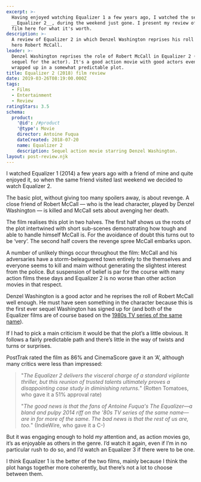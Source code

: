 ```yaml
---
excerpt: >-
  Having enjoyed watching Equalizer 1 a few years ago, I watched the sequel,
  __Equalizer 2__, during the weekend just gone. I present my review of that
  film here for what it's worth.
description: >-
  A review of Equalizer 2 in which Denzel Washington reprises his roll as action
  hero Robert McCall.
leader: >-
  Denzel Washington reprises the role of Robert McCall in Equalizer 2 (a rare
  sequel for the actor). It's a good action movie with good actors even if it's
  wrapped up in a somewhat predictable plot.
title: Equalizer 2 (2018) film review
date: 2019-03-26T08:19:00.000Z
tags:
  - Films
  - Entertainment
  - Review
ratingStars: 3.5
schema:
  product:
    '@id': /#product
    '@type': Movie
    director: Antoine Fuqua
    dateCreated: 2018-07-20
    name: Equalizer 2
    description: Sequel action movie starring Denzel Washington.
layout: post-review.njk
---
```

 

[//]: # (@simpleimg | /assets/images/posts/2019/03/2019-03-26-equalizer-2-film.jpg | alt=Equalizer 2 | caption=Equalizer 2 poster|@itemprop=image|class=s33 left )

I watched Equalizer 1 (2014) a few years ago with a friend of mine and quite enjoyed it, so when the same friend visited last weekend we decided to watch Equalizer 2.

The basic plot, without giving too many spoilers away, is about revenge. A close friend of Robert McCall — who is the lead character, played by Denzel Washington — is killed and McCall sets about avenging her death.

The film realises this plot in two halves. The first half shows us the roots of the plot intertwined with short sub-scenes demonstrating how tough and able to handle himself McCall is. For the avoidance of doubt this turns out to be ‘very’.  The second half covers the revenge spree McCall embarks upon.

A number of unlikely things occur throughout the film: McCall and his adversaries have a storm-beleaguered town entirely to the themselves and everyone seems to kill and maim without generating the slightest interest from the police. But suspension of belief is par for the course with many action films these days and Equalizer 2 is no worse than other action movies in that respect.

Denzel Washington is a good actor and he reprises the roll of Robert McCall well enough. He must have seen something in the character because this is the first ever sequel Washington has signed up for (and both of the Equalizer films are of course based on the [1980s TV series of the same name](https://en.wikipedia.org/wiki/The_Equalizer)).

If I had to pick a main criticism it would be that the plot’s a little obvious. It follows a fairly predictable path and there’s little in the way of twists and turns or surprises.

PostTrak rated the film as 86% and CinemaScore gave it an ‘A’, although many critics were less than impressed:

> "_The Equalizer 2 delivers the visceral charge of a standard vigilante thriller, but this reunion of trusted talents ultimately proves a disappointing case study in diminishing returns._" (Rotten Tomatoes, who gave it a 51% approval rate)
> 
> "_The good news is that the fans of Antoine Fuqua's The Equalizer—a bland and pulpy 2014 riff on the '80s TV series of the same name—are in for more of the same. The bad news is that the rest of us are, too._" (IndieWire, who gave it a C-)

But it was engaging enough to hold _my_ attention and, as action movies go, it’s as enjoyable as others in the genre. I’d watch it again, even if I’m in no particular rush to do so, and I’d watch an Equalizer 3 if there were to be one.

I think Equalizer 1 is the better of the two films, mainly because I think the plot hangs together more coherently, but there’s not a lot to choose between them.

 

